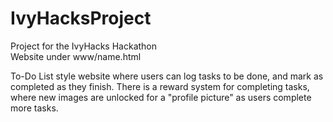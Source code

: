 # IvyHacksProject
Project for the IvyHacks Hackathon  
Website under www/name.html  
  
To-Do List style website where users can log tasks to be done, and mark as completed as they finish. There is a reward system for completing tasks, where new images are unlocked for a "profile picture" as users complete more tasks.
